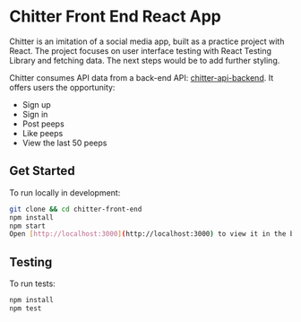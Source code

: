 # Chitter Front End React App

Chitter is an imitation of a social media app, built as a practice project with React. The project focuses on user interface testing with React Testing Library and fetching data. The next steps would be to add further styling. 

Chitter consumes API data from a back-end API: [chitter-api-backend](https://github.com/makersacademy/chitter_api_backend). It offers users the opportunity:

- Sign up
- Sign in
- Post peeps
- Like peeps
- View the last 50 peeps

## Get Started

To run locally in development:
```sh
git clone && cd chitter-front-end
npm install
npm start
Open [http://localhost:3000](http://localhost:3000) to view it in the browser.
```

## Testing

To run tests:
```sh
npm install
npm test
```
